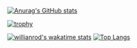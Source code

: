 [![Anurag's GitHub stats](https://github-readme-stats.vercel.app/api?username=HugoSanctorum&show_icons=true&theme=dracula)](https://github.com/anuraghazra/github-readme-stats)
<br>



[![trophy](https://github-profile-trophy.vercel.app/?username=HugoSanctorum&theme=onedark&ranks=SECRET,SSS,SS,S,AAA,AA,A)](https://github.com/ryo-ma/github-profile-trophy)

[![willianrod's wakatime stats](https://github-readme-stats.vercel.app/api/wakatime?username=@HugoSanctorum&theme=dracula)](https://github.com/anuraghazra/github-readme-stats)
[![Top Langs](https://github-readme-stats.vercel.app/api/top-langs/?username=HugoSanctorum&show_icons=true&theme=dracula)](https://github.com/anuraghazra/github-readme-stats)
